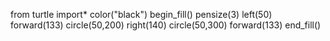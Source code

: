 from turtle import*
color("black")
begin_fill()
pensize(3)
left(50)
forward(133)
circle(50,200)
right(140)
circle(50,300)
forward(133)
end_fill()
